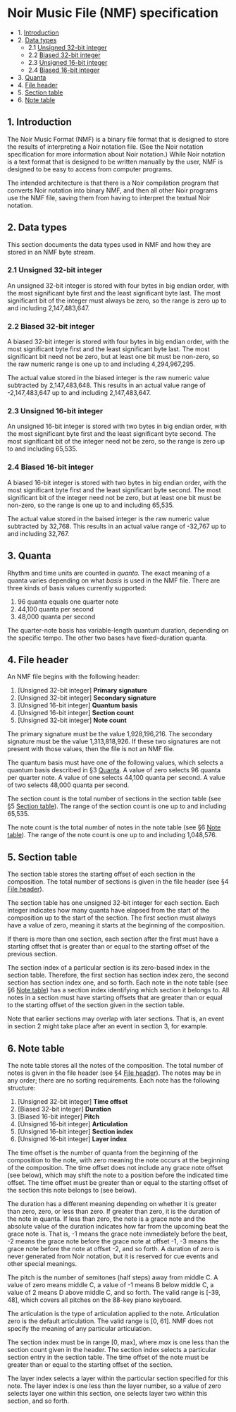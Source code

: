 # Noir Music File (NMF) specification

- &#x200b;1. [Introduction](#mds1)
- &#x200b;2. [Data types](#mds2)
  - &#x200b;2.1 [Unsigned 32-bit integer](#mds2p1)
  - &#x200b;2.2 [Biased 32-bit integer](#mds2p2)
  - &#x200b;2.3 [Unsigned 16-bit integer](#mds2p3)
  - &#x200b;2.4 [Biased 16-bit integer](#mds2p4)
- &#x200b;3. [Quanta](#mds3)
- &#x200b;4. [File header](#mds4)
- &#x200b;5. [Section table](#mds5)
- &#x200b;6. [Note table](#mds6)

## <span id="mds1">1. Introduction</span>

The Noir Music Format (NMF) is a binary file format that is designed to store the results of interpreting a Noir notation file.  (See the Noir notation specification for more information about Noir notation.)  While Noir notation is a text format that is designed to be written manually by the user, NMF is designed to be easy to access from computer programs.

The intended architecture is that there is a Noir compilation program that converts Noir notation into binary NMF, and then all other Noir programs use the NMF file, saving them from having to interpret the textual Noir notation.

## <span id="mds2">2. Data types</span>

This section documents the data types used in NMF and how they are stored in an NMF byte stream.

### <span id="mds2p1">2.1 Unsigned 32-bit integer</span>

An unsigned 32-bit integer is stored with four bytes in big endian order, with the most significant byte first and the least significant byte last.  The most significant bit of the integer must always be zero, so the range is zero up to and including 2,147,483,647.

### <span id="mds2p2">2.2 Biased 32-bit integer</span>

A biased 32-bit integer is stored with four bytes in big endian order, with the most significant byte first and the least significant byte last.  The most significant bit need not be zero, but at least one bit must be non-zero, so the raw numeric range is one up to and including 4,294,967,295.

The actual value stored in the biased integer is the raw numeric value subtracted by 2,147,483,648.  This results in an actual value range of -2,147,483,647 up to and including 2,147,483,647.

### <span id="mds2p3">2.3 Unsigned 16-bit integer</span>

An unsigned 16-bit integer is stored with two bytes in big endian order, with the most significant byte first and the least significant byte second.  The most significant bit of the integer need not be zero, so the range is zero up to and including 65,535.

### <span id="mds2p4">2.4 Biased 16-bit integer</span>

A biased 16-bit integer is stored with two bytes in big endian order, with the most significant byte first and the least significant byte second.  The most significant bit of the integer need not be zero, but at least one bit must be non-zero, so the range is one up to and including 65,535.

The actual value stored in the baised integer is the raw numeric value subtracted by 32,768.  This results in an actual value range of -32,767 up to and including 32,767.

## <span id="mds3">3. Quanta</span>

Rhythm and time units are counted in _quanta._  The exact meaning of a quanta varies depending on what _basis_ is used in the NMF file.  There are three kinds of basis values currently supported:

1. 96 quanta equals one quarter note
2. 44,100 quanta per second
3. 48,000 quanta per second

The quarter-note basis has variable-length quantum duration, depending on the specific tempo.  The other two bases have fixed-duration quanta.

## <span id="mds4">4. File header</span>

An NMF file begins with the following header:

1. \[Unsigned 32-bit integer\] __Primary signature__
2. \[Unsigned 32-bit integer\] __Secondary signature__
3. \[Unsigned 16-bit integer\] __Quantum basis__
4. \[Unsigned 16-bit integer\] __Section count__
5. \[Unsigned 32-bit integer\] __Note count__

The primary signature must be the value 1,928,196,216.  The secondary signature must be the value 1,313,818,926.  If these two signatures are not present with those values, then the file is not an NMF file.

The quantum basis must have one of the following values, which selects a quantum basis described in &sect;3 [Quanta](#mds3).  A value of zero selects 96 quanta per quarter note.  A value of one selects 44,100 quanta per second.  A value of two selects 48,000 quanta per second.

The section count is the total number of sections in the section table (see &sect;5 [Section table](#mds5)).  The range of the section count is one up to and including 65,535.

The note count is the total number of notes in the note table (see &sect;6 [Note table](#mds6)).  The range of the note count is one up to and including 1,048,576.

## <span id="mds5">5. Section table</span>

The section table stores the starting offset of each section in the composition.  The total number of sections is given in the file header (see &sect;4 [File header](#mds4)).

The section table has one unsigned 32-bit integer for each section.  Each integer indicates how many quanta have elapsed from the start of the composition up to the start of the section.  The first section must always have a value of zero, meaning it starts at the beginning of the composition.

If there is more than one section, each section after the first must have a starting offset that is greater than or equal to the starting offset of the previous section.

The section index of a particular section is its zero-based index in the section table.  Therefore, the first section has section index zero, the second section has section index one, and so forth.  Each note in the note table (see &sect;6 [Note table](#mds6)) has a section index identifying which section it belongs to.  All notes in a section must have starting offsets that are greater than or equal to the starting offset of the section given in the section table.

Note that earlier sections may overlap with later sections.  That is, an event in section 2 might take place after an event in section 3, for example.

## <span id="mds6">6. Note table</span>

The note table stores all the notes of the composition.  The total number of notes is given in the file header (see &sect;4 [File header](#mds4)).  The notes may be in any order; there are no sorting requirements.  Each note has the following structure:

1. \[Unsigned 32-bit integer\] __Time offset__
2. \[Biased 32-bit integer\] __Duration__
3. \[Biased 16-bit integer\] __Pitch__
4. \[Unsigned 16-bit integer\] __Articulation__
5. \[Unsigned 16-bit integer\] __Section index__
6. \[Unsigned 16-bit integer\] __Layer index__

The time offset is the number of quanta from the beginning of the composition to the note, with zero meaning the note occurs at the beginning of the composition.  The time offset does not include any grace note offset (see below), which may shift the note to a position before the indicated time offset.  The time offset must be greater than or equal to the starting offset of the section this note belongs to (see below).

The duration has a different meaning depending on whether it is greater than zero, zero, or less than zero.  If greater than zero, it is the duration of the note in quanta.  If less than zero, the note is a grace note and the absolute value of the duration indicates how far from the upcoming beat the grace note is.  That is, -1 means the grace note immediately before the beat, -2 means the grace note before the grace note at offset -1, -3 means the grace note before the note at offset -2, and so forth.  A duration of zero is never generated from Noir notation, but it is reserved for cue events and other special meanings.

The pitch is the number of semitones (half steps) away from middle C.  A value of zero means middle C, a value of -1 means B below middle C, a value of 2 means D above middle C, and so forth.  The valid range is \[-39, 48\], which covers all pitches on the 88-key piano keyboard.

The articulation is the type of articulation applied to the note.  Articulation zero is the default articulation.  The valid range is \[0, 61\].  NMF does not specify the meaning of any particular articulation.

The section index must be in range \[0, max\], where _max_ is one less than the section count given in the header.  The section index selects a particular section entry in the section table.  The time offset of the note must be greater than or equal to the starting offset of the section.

The layer index selects a layer within the particular section specified for this note.  The layer index is one less than the layer number, so a value of zero selects layer one within this section, one selects layer two within this section, and so forth.
